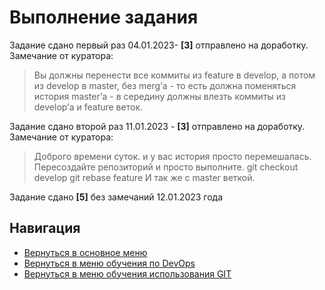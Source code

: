 Выполнение задания
===

<p>Задание сдано первый раз 04.01.2023- <b>[3]</b> отправлено на доработку. Замечание от куратора:

> Вы должны перенести все коммиты из feature в develop, а потом из develop в master, без merg’а - то есть должна поменяться история master’а - в середину должны влезть коммиты из develop’а и feature веток.

<p>Задание сдано второй раз 11.01.2023 - <b>[3]</b> отправлено на доработку. Замечание от куратора:

>  Доброго времени суток. и у вас история просто перемешалась. Пересоздайте репозиторий и просто выполните. git checkout develop git rebase feature И так же с master веткой.

<p>Задание сдано <b>[5]</b> без замечаний 12.01.2023 года

Навигация
---

* [Вернуться в основное меню](../../README.md)
* [Вернуться в меню обучения по DevOps](../README.md)
* [Вернуться в меню обучения использования GIT](./README.md)
